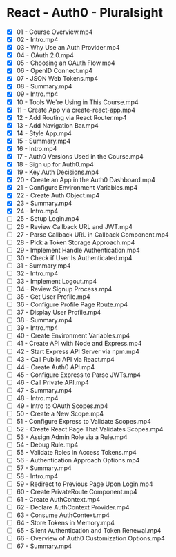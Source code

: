 # React - Auth0 - Pluralsight

- [x] 01 - Course Overview.mp4
- [x] 02 - Intro.mp4
- [x] 03 - Why Use an Auth Provider.mp4
- [x] 04 - OAuth 2.0.mp4
- [x] 05 - Choosing an OAuth Flow.mp4
- [x] 06 - OpenID Connect.mp4
- [x] 07 - JSON Web Tokens.mp4
- [x] 08 - Summary.mp4
- [x] 09 - Intro.mp4
- [x] 10 - Tools We're Using in This Course.mp4
- [x] 11 - Create App via create-react-app.mp4
- [x] 12 - Add Routing via React Router.mp4
- [x] 13 - Add Navigation Bar.mp4
- [x] 14 - Style App.mp4
- [x] 15 - Summary.mp4
- [x] 16 - Intro.mp4
- [x] 17 - Auth0 Versions Used in the Course.mp4
- [x] 18 - Sign up for Auth0.mp4
- [x] 19 - Key Auth Decisions.mp4
- [x] 20 - Create an App in the Auth0 Dashboard.mp4
- [x] 21 - Configure Environment Variables.mp4
- [x] 22 - Create Auth Object.mp4
- [x] 23 - Summary.mp4
- [x] 24 - Intro.mp4
- [ ] 25 - Setup Login.mp4
- [ ] 26 - Review Callback URL and JWT.mp4
- [ ] 27 - Parse Callback URL in Callback Component.mp4
- [ ] 28 - Pick a Token Storage Approach.mp4
- [ ] 29 - Implement Handle Authentication.mp4
- [ ] 30 - Check if User Is Authenticated.mp4
- [ ] 31 - Summary.mp4
- [ ] 32 - Intro.mp4
- [ ] 33 - Implement Logout.mp4
- [ ] 34 - Review Signup Process.mp4
- [ ] 35 - Get User Profile.mp4
- [ ] 36 - Configure Profile Page Route.mp4
- [ ] 37 - Display User Profile.mp4
- [ ] 38 - Summary.mp4
- [ ] 39 - Intro.mp4
- [ ] 40 - Create Environment Variables.mp4
- [ ] 41 - Create API with Node and Express.mp4
- [ ] 42 - Start Express API Server via npm.mp4
- [ ] 43 - Call Public API via React.mp4
- [ ] 44 - Create Auth0 API.mp4
- [ ] 45 - Configure Express to Parse JWTs.mp4
- [ ] 46 - Call Private API.mp4
- [ ] 47 - Summary.mp4
- [ ] 48 - Intro.mp4
- [ ] 49 - Intro to OAuth Scopes.mp4
- [ ] 50 - Create a New Scope.mp4
- [ ] 51 - Configure Express to Validate Scopes.mp4
- [ ] 52 - Create React Page That Validates Scopes.mp4
- [ ] 53 - Assign Admin Role via a Rule.mp4
- [ ] 54 - Debug Rule.mp4
- [ ] 55 - Validate Roles in Access Tokens.mp4
- [ ] 56 - Authentication Approach Options.mp4
- [ ] 57 - Summary.mp4
- [ ] 58 - Intro.mp4
- [ ] 59 - Redirect to Previous Page Upon Login.mp4
- [ ] 60 - Create PrivateRoute Component.mp4
- [ ] 61 - Create AuthContext.mp4
- [ ] 62 - Declare AuthContext Provider.mp4
- [ ] 63 - Consume AuthContext.mp4
- [ ] 64 - Store Tokens in Memory.mp4
- [ ] 65 - Silent Authentication and Token Renewal.mp4
- [ ] 66 - Overview of Auth0 Customization Options.mp4
- [ ] 67 - Summary.mp4
